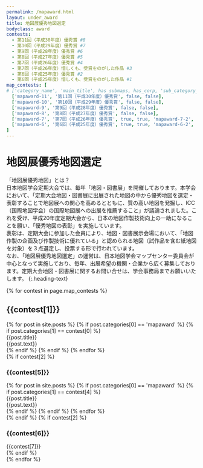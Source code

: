 ```yaml
---
permalink: /mapaward.html
layout: under_award
title: 地図展優秀地図選定
bodyclass: award
contests:
  - 第11回（平成30年度）優秀賞 #8
  - 第10回（平成29年度）優秀賞 #7
  - 第9回（平成28年度）優秀賞 #6
  - 第8回（平成27年度）優秀賞 #5
  - 第7回（平成26年度）優秀賞 #4
  - 第7回（平成26年度）惜しくも、受賞をのがした作品 #3
  - 第6回（平成25年度）優秀賞 #2
  - 第6回（平成25年度）惜しくも、受賞をのがした作品 #1
map_contests: [
# ['category_name', 'main_title', has_submaps, has_corp, 'sub_category_name', 'sub_title', 'corp_title', 'corp_text']
  ['mapaward-11', '第11回（平成30年度）優秀賞', false, false],
  ['mapaward-10', '第10回（平成29年度）優秀賞', false, false],
  ['mapaward-9', '第9回（平成28年度）優秀賞', false, false],
  ['mapaward-8', '第8回（平成27年度）優秀賞', false, false],
  ['mapaward-7', '第7回（平成26年度）優秀賞', true, true, 'mapaward-7-2', '惜しくも、受賞をのがした作品', '平成26年度定期大会　地図・図書展示　出展機関・企業', '１．朝日航洋(株)　　２．海上保安庁海洋情報部　　３．(株)グローバルプランニング ４．国土地図(株)　　５．国土地理院　　<br>　　６．(株)古今書院 ７．（株）ゼンリン８．地図工房トンビの目　　９．(一財)地図情報センター 10．東京カートグラフィック(株)　　11．(株)東京地図研究社　　12．(一財)日本水路協会 <br>13．(一財)日本地図センター　　14．北海道地図(株)'],
  ['mapaward-6', '第6回（平成25年度）優秀賞', true, true, 'mapaward-6-2', '惜しくも、受賞をのがした作品', '平成25年度定期大会　地図・図書展示　出展機関・企業', '１．地図工房トンビの目　　２．北海道地図(株)　　３．(株)古今書院 ４．(株)グローバルプランニング　　５．(株)ゼンリン　<br>　６．東京カートグラフィック(株)７．海上保安庁 海洋情報部　　８．国土交通省 国土地理院　　９．(一財)日本水路協会 　　10．(一財)地図情報センター'],
]
---
```


# 地図展優秀地図選定
「地図展優秀地図」とは？<br>日本地図学会定期大会では、毎年「地図・図書展」を開催しております。本学会において、「定期大会地図・図書展に出展された地図の中から優秀地図を選定・表彰することで地図展への関心を高めるとともに、質の高い地図を発掘し、ICC（国際地図学会）の国際地図展への出展を推薦すること」が議論されました。これを受け、平成20年度定期大会から、日本の地図作製技術向上の一助になることを願い、「優秀地図の表彰」を実施しています。<br>表彰は、定期大会に参加した会員により、地図・図書展示会場において、「地図作製の企画及び作製技術に優れている」と認められる地図（試作品を含む紙地図を対象）を３点選定し、投票する形で行われています。<br>なお、「地図展優秀地図選定」の運営は、日本地図学会マップセンター委員会が中心となって実施しており、毎年、出展希望の機関・企業から広く募集しております。定期大会地図・図書展に関するお問い合せは、学会事務局までお願いいたします。
{:.heading-text}

{% for contest in page.map_contests %}
<div class="top-section">
  <h2>{{contest[1]}}</h2>
  <div class="award-list award-list-{{contest[0]}}">
    {% for post in site.posts %}
      {% if post.categories[0] == 'mapaward' %}
      {% if post.categories[1] == contest[0] %}
      <div class="list-box">
        <div class="list-box-inner">
          <div class="box-map-title">{{post.title}}</div>
          <div class="box-map-image"><img src="{{ site.baseurl }}{{ post.thumbnail }}" alt=""></div>
          <div class="box-map-text">{{post.text}}</div>
        </div>
      </div>
      {% endif %}
      {% endif %}
    {% endfor %}
  </div>
  {% if contest[2] %}
  <h3>{{contest[5]}}</h3>
  <div class="award-list award-list-{{contest[4]}}">
    {% for post in site.posts %}
      {% if post.categories[0] == 'mapaward' %}
      {% if post.categories[1] == contest[4] %}
      <div class="list-box">
        <div class="list-box-inner">
          <div class="box-map-title">{{post.title}}</div>
          <div class="box-map-image"><img src="{{ site.baseurl }}{{ post.thumbnail }}" alt=""></div>
          <div class="box-map-text">{{post.text}}</div>
        </div>
      </div>
      {% endif %}
      {% endif %}
    {% endfor %}
  </div>
  {% endif %}
  {% if contest[2] %}
  <h3>{{contest[6]}}</h3>
  <div class="corp-text">{{contest[7]}}</div>
  {% endif %}
</div>
{% endfor %}